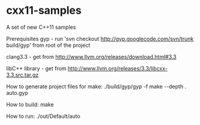 cxx11-samples
=============

A set of new C++11 samples

Prerequisites
gyp - run 'svn checkout http://gyp.googlecode.com/svn/trunk build/gyp' from root of the project

clang3.3 - get from http://www.llvm.org/releases/download.html#3.3

libC++ library - get from http://www.llvm.org/releases/3.3/libcxx-3.3.src.tar.gz

How to generate project files for make:
./build/gyp/gyp -f make --depth . auto.gyp

How to build:
make

How to run:
./out/Default/auto
